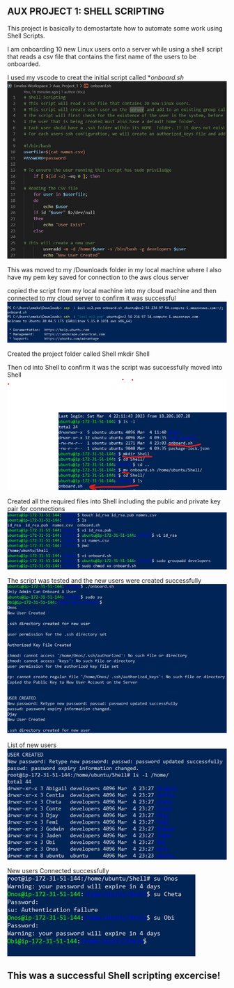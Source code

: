 ## AUX PROJECT 1: SHELL SCRIPTING   

This project is basically to demostartate how to automate some work using Shell Scripts.        

I am onboarding 10 new Linux users onto a server while using a shell script that reads a csv file that contains the first name of the users to be onboarded.        

I used my vscode to creat the initial script called **onboard.sh*   
     ![onboard.sh](./images/onboard_sh.jpg)  

This was moved to my /Downloads folder in my local machine where I also have my pem key saved for connection to the aws clous server    

copied the script from my local machine into my cloud machine and then connected to my cloud server to confirm it was successful    
     ![copy_script](./images/copy_script.jpg)   

Created the project folder called Shell 
mkdir Shell 

Then cd into Shell to confirm it was the script was successfully moved into Shell      
 ![moved](./images/moved.jpg) 


Created all the required files into Shell including the public and private key pair for connections    
     ![shell_files](./images/shell_files.jpg)   

The script was tested and the new users were created successfully   
![test_script](./images/test_script.jpg)

List of new users       
    ![test_script](./images/test_script2.jpg)       

New users Connected successfully    
  ![new_usersconnect](./images/new_usersconnect.jpg) 

## This was a successful Shell scripting excercise!

